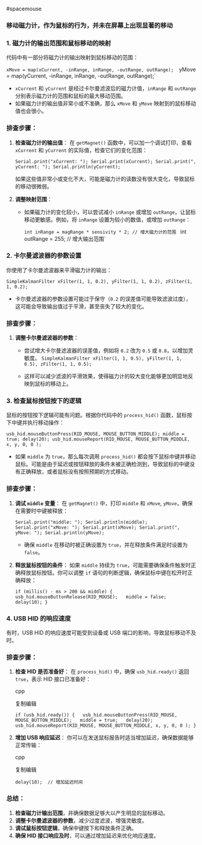 #spacemouse

### 移动磁力计，作为鼠标的行为，并未在屏幕上出现显著的移动
### 1. **磁力计的输出范围和鼠标移动的映射**

代码中有一部分将磁力计的输出映射到鼠标移动的范围：

`xMove = map(xCurrent, -inRange, inRange, -outRange, outRange); 
`yMove = map(yCurrent, -inRange, inRange, -outRange, outRange);`

- `xCurrent` 和 `yCurrent` 是经过卡尔曼滤波后的磁力计值，`inRange` 和 `outRange` 分别表示磁力计的范围和鼠标的最大移动范围。
- 如果磁力计的输出值非常小或不准确，那么 `xMove` 和 `yMove` 映射到的鼠标移动值也会很小。

### 排查步骤：

1. **检查磁力计的输出值**： 在 `getMagnet()` 函数中，可以加一个调试打印，查看 `xCurrent` 和 `yCurrent` 的实际值，检查它们的变化范围：
  
    `Serial.print("xCurrent: "); Serial.print(xCurrent); Serial.print(", yCurrent: "); Serial.println(yCurrent);`
    
    如果这些值非常小或变化不大，可能是磁力计的读数没有很大变化，导致鼠标的移动很微弱。
    
2. **调整映射范围**：
    
    - 如果磁力计的变化较小，可以尝试减小 `inRange` 或增加 `outRange`，让鼠标移动更敏感。例如，将 `inRange` 设置为较小的数值，或增加 `outRange`：
        
        
        `int inRange = magRange * sensivity * 2; // 增大磁力计的范围 `
         int outRange = 255; // 增大输出范围`
        

### 2. **卡尔曼滤波器的参数设置**

你使用了卡尔曼滤波器来平滑磁力计的输出：


`SimpleKalmanFilter xFilter(1, 1, 0.2), yFilter(1, 1, 0.2), zFilter(1, 1, 0.2);`

- 卡尔曼滤波器的参数设置可能过于保守（`0.2` 的误差值可能导致滤波过度），这可能会导致输出值过于平滑，甚至丧失了较大的变化。

### 排查步骤：

1. **调整卡尔曼滤波器的参数**：
    
    - 尝试增大卡尔曼滤波器的误差值，例如将 `0.2` 改为 `0.5` 或 `0.8`，以增加灵敏度。
    `SimpleKalmanFilter xFilter(1, 1, 0.5), yFilter(1, 1, 0.5), zFilter(1, 1, 0.5);`
    
    - 这样可以减少滤波的平滑效果，使得磁力计的较大变化能够更加明显地反映到鼠标的移动上。

### 3. **检查鼠标按钮按下的逻辑**

鼠标的按钮按下逻辑可能有问题。根据你代码中的 `process_hid()` 函数，鼠标按下中键并执行移动操作：

`usb_hid.mouseButtonPress(RID_MOUSE, MOUSE_BUTTON_MIDDLE); middle = true; delay(20); usb_hid.mouseReport(RID_MOUSE, MOUSE_BUTTON_MIDDLE, x, y, 0, 0 );`

- 如果 `middle` 为 `true`，那么每次调用 `process_hid()` 都会按下鼠标中键并移动鼠标。可能是由于延迟或按钮释放的条件未被正确检测到，导致鼠标的中键没有正确释放，或者鼠标没有按照预期的方式移动。

### 排查步骤：

1. **调试 `middle` 变量**： 在 `getMagnet()` 中，打印 `middle` 和 `xMove`, `yMove`，确保在需要时中键被释放：
    
    `Serial.print("middle: "); Serial.println(middle); Serial.print("xMove: "); Serial.print(xMove); Serial.print(", yMove: "); Serial.println(yMove);`
    
    - 确保 `middle` 在移动时被正确设置为 `true`，并在释放条件满足时设置为 `false`。
2. **释放鼠标按钮的条件**： 如果 `middle` 持续为 `true`，可能需要确保条件触发时正确释放鼠标按钮。你可以调整 `if` 语句的判断逻辑，确保鼠标中键在松开时正确释放：
    
    `if (millis() - ms > 200 && middle) {   usb_hid.mouseButtonRelease(RID_MOUSE);   middle = false;   delay(10); }`
    

### 4. **USB HID 的响应速度**

有时，USB HID 的响应速度可能受到设备或 USB 端口的影响，导致鼠标移动不及时。

### 排查步骤：

1. **检查 HID 是否准备好**： 在 `process_hid()` 中，确保 `usb_hid.ready()` 返回 `true`，表示 HID 接口已准备好：
    
    cpp
    
    复制编辑
    
    `if (usb_hid.ready()) {   usb_hid.mouseButtonPress(RID_MOUSE, MOUSE_BUTTON_MIDDLE);   middle = true;   delay(20);   usb_hid.mouseReport(RID_MOUSE, MOUSE_BUTTON_MIDDLE, x, y, 0, 0 ); }`
    
2. **增加 USB 响应延迟**： 你可以在发送鼠标报告时适当增加延迟，确保数据能够正常传输：
    
    cpp
    
    复制编辑
    
    `delay(10);  // 增加延迟时间`
    

### 总结：

1. **检查磁力计输出范围**，并确保数据足够大以产生明显的鼠标移动。
2. **调整卡尔曼滤波器的参数**，减少过度滤波，增强灵敏度。
3. **调试鼠标按钮逻辑**，确保中键按下和释放条件正确。
4. **确保 HID 接口响应及时**，可以通过增加延迟来优化响应速度。